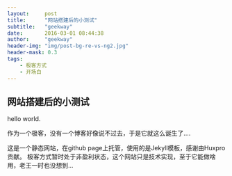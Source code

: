 ```yaml
---
layout:     post
title:      "网站搭建后的小测试"
subtitle:   "geekway"
date:       2016-03-01 08:44:38
author:     "geekway"
header-img: "img/post-bg-re-vs-ng2.jpg"
header-mask: 0.3
tags:
    - 极客方式
    - 开场白
---
```

## 网站搭建后的小测试
hello world.  

作为一个极客，没有一个博客好像说不过去，于是它就这么诞生了....

这是一个静态网站，在github page上托管，使用的是Jekyll模板，感谢由Huxpro贡献。
极客方式暂时处于非盈利状态，这个网站只是技术实现，至于它能做啥用，老王一时也没想到...
